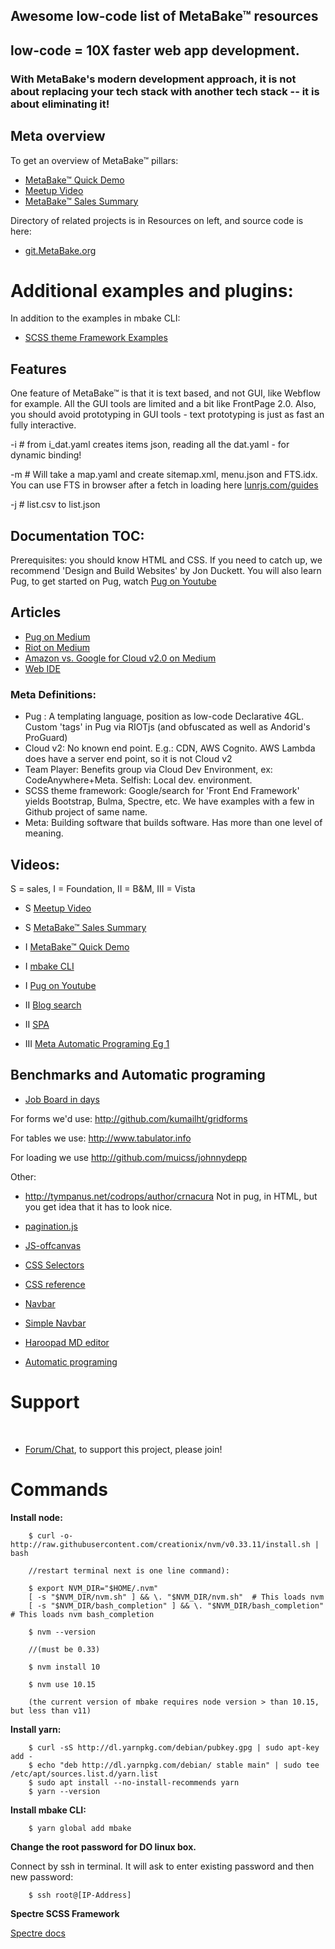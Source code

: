 
## Awesome low-code list of MetaBake&trade; resources


## low-code = 10X faster web app development.
### With MetaBake's modern development approach, it is not about replacing your tech stack with another tech stack -- it is about eliminating it!


## Meta overview

To get an overview of MetaBake&trade; pillars:

- [MetaBake&trade; Quick Demo](http://youtu.be/WyCdSFTUIvM)
- <a href='http://vimeo.com/282034037' target='_blank'>Meetup Video</a>
- [MetaBake&trade; Sales Summary](http://www.youtube.com/watch?v=OK-cJNSkQII)


Directory of related projects is in Resources on left, and source code is here:
- <a href='http://git.MetaBake.org' target='_blank'>git.MetaBake.org</a>



# Additional examples and plugins:
In addition to the examples in mbake CLI:

- [SCSS theme Framework Examples](http://github.com/MetaBake/theme-scss-frameworks)


## Features

One feature of MetaBake&trade; is that it is text based, and not GUI, like Webflow for example. All the GUI tools are limited and a bit like FrontPage 2.0.
Also, you should avoid prototyping in GUI tools - text prototyping is just as fast an fully interactive.

-i # from i_dat.yaml creates items json, reading all the dat.yaml - for dynamic binding!

-m # Will take a map.yaml and create sitemap.xml, menu.json and FTS.idx. You can use FTS in browser after a fetch in loading here [lunrjs.com/guides](http://lunrjs.com/guides/index_prebuilding.html#loading)

-j # list.csv to list.json


## Documentation TOC:

Prerequisites: you should know HTML and CSS. If you need to catch up, we recommend 'Design and Build Websites' by Jon Duckett. You will also learn Pug, to get started on Pug, watch [Pug on Youtube](http://youtube.com/watch?v=wzAWI9h3q18)


## Articles

- [Pug on Medium](http://medium.com/@WolfgangGehner/using-pug-for-static-and-dynamic-data-binding-56a1cc378b81
)
- [Riot on Medium](http://medium.com/@uptimevic/learn-riot-js-dynamic-binding-in-90-seconds-fcece5237c67)
- [Amazon vs. Google for Cloud v2.0 on Medium](http://medium.com/@WolfgangGehner/amazon-vs-google-for-cloud-2-0-web-apps-extreme-server-less-for-data-and-authentication-cc7fa247e853)
- [Web IDE](http://medium.com/@WolfgangGehner/three-steps-to-using-a-web-ide-to-develop-and-build-in-the-cloud-d88586255c67)


### Meta Definitions:
- Pug : A templating language, position as low-code Declarative 4GL. Custom 'tags' in Pug via RIOTjs (and obfuscated as well as Andorid's ProGuard)
- Cloud v2: No known end point. E.g.: CDN, AWS Cognito. AWS Lambda does have a server end point, so it is not Cloud v2
- Team Player: Benefits group via Cloud Dev Environment, ex: CodeAnywhere+Meta. Selfish: Local dev. environment.
- SCSS theme framework: Google/search for 'Front End Framework' yields Bootstrap, Bulma, Spectre, etc. We have examples with a few in Github project of same name.
- Meta: Building software that builds software. Has more than one level of meaning.



## Videos:
S = sales, I = Foundation, II = B&M, III = Vista
- S <a href='http://vimeo.com/282034037' target='_blank'>Meetup Video</a>
- S [MetaBake&trade; Sales Summary](http://www.youtube.com/watch?v=OK-cJNSkQII)

- I [MetaBake&trade; Quick Demo](http://youtu.be/WyCdSFTUIvM)
- I [mbake CLI](http://youtu.be/-KkPfAnEXyk)
- I [Pug on Youtube](http://youtube.com/watch?v=wzAWI9h3q18)

- II [Blog search](http://www.youtube.com/watch?v=-4i9_SYyTOo)
- II [SPA](http://youtu.be/LHFjjDPlU3A)
- III [Meta Automatic Programing Eg 1 ](http://youtube.com/watch?v=c4mWhefhOoQ)



## Benchmarks and Automatic programing
- [Job Board in days](http://medium.com/@mattia_asti/creating-a-job-board-in-a-few-days-contentful-riot-js-bulma-io-293276516301)


For forms we'd use:
http://github.com/kumailht/gridforms

For tables we use:
http://www.tabulator.info

For loading we use
http://github.com/muicss/johnnydepp

Other:
- http://tympanus.net/codrops/author/crnacura
Not in pug, in HTML, but you get idea that it has to look nice.


- [pagination.js](http://pagination.js.org)

- [JS-offcanvas](http://github.com/vmitsaras/js-offcanvas)

- [CSS Selectors](http://adam-marsden.co.uk/css-cheat-sheet)
- [CSS reference](http://tympanus.net/codrops/css_reference/)

- [Navbar](http://github.com/thednp/navbar.js/)
- [Simple Navbar](http://www.w3schools.com/css/css_navbar.asp)


- [Haroopad MD editor](http://pad.haroopress.com/user)


- [Automatic programing](http://en.wikipedia.org/wiki/Automatic_programming)

# Support

&nbsp;
- <a href='http://chat.MetaBake.org' target='_blank'>Forum/Chat</a>, to support this project, please join!


# Commands

**Install node:**

        $ curl -o- http://raw.githubusercontent.com/creationix/nvm/v0.33.11/install.sh | bash

        //restart terminal next is one line command):

        $ export NVM_DIR="$HOME/.nvm" 
        [ -s "$NVM_DIR/nvm.sh" ] && \. "$NVM_DIR/nvm.sh"  # This loads nvm
        [ -s "$NVM_DIR/bash_completion" ] && \. "$NVM_DIR/bash_completion"  # This loads nvm bash_completion

        $ nvm --version

        //(must be 0.33)

        $ nvm install 10

        $ nvm use 10.15

        (the current version of mbake requires node version > than 10.15, but less than v11)

**Install yarn:**

        $ curl -sS http://dl.yarnpkg.com/debian/pubkey.gpg | sudo apt-key add -
        $ echo "deb http://dl.yarnpkg.com/debian/ stable main" | sudo tee /etc/apt/sources.list.d/yarn.list
        $ sudo apt install --no-install-recommends yarn
        $ yarn --version
    
**Install mbake CLI:**

        $ yarn global add mbake 

**Change the root password for DO linux box.**

Connect by ssh in terminal. It will ask to enter existing password and then new password:

        $ ssh root@[IP-Address]

**Spectre SCSS Framework**

[Spectre docs](http://picturepan2.github.io/spectre/getting-started.html)